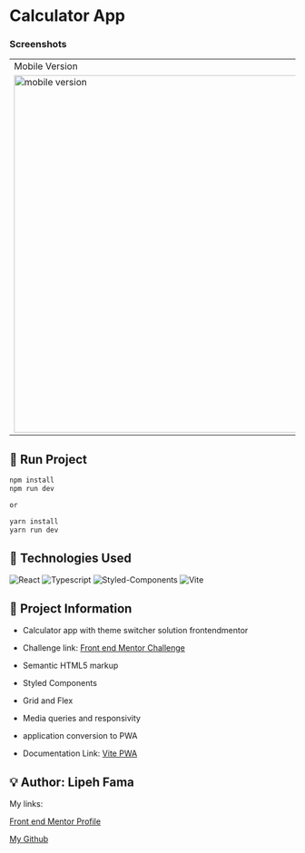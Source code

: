 #  Calculator App


### Screenshots

<table>
  <tr>
    <td>Mobile Version</td>
    <td>Desktop Version</td>
  </tr>
  <tr valign="top">
    <td> <img height=630  src="https://user-images.githubusercontent.com/91050670/235675547-ed2d0bd3-0a2a-43dc-a2b4-dc213dc707c4.png" alt="mobile version" /></td>
    <td><img height=630 src="https://user-images.githubusercontent.com/91050670/235675576-3d743cf1-0d0c-46cd-89e0-a37379b14eed.png" alt="desktop version" /></td>
  </tr>
</table>


## :rocket: Run Project

```bash
npm install
npm run dev

or

yarn install
yarn run dev
```

## :wrench: Technologies Used
![React](https://img.shields.io/badge/react-%2320232a.svg?style=for-the-badge&logo=react&logoColor=%2361DAFB)
![Typescript](https://img.shields.io/badge/TypeScript-007ACC?style=for-the-badge&logo=typescript&logoColor=white)
![Styled-Components](https://img.shields.io/badge/styled--components-DB7093?style=for-the-badge&logo=styled-components&logoColor=white)
![Vite](https://img.shields.io/badge/vite-%23646CFF.svg?style=for-the-badge&logo=vite&logoColor=white)

## :book: Project Information
- Calculator app with theme switcher solution frontendmentor

- <p>Challenge link: <a href="https://www.frontendmentor.io/challenges/calculator-app-9lteq5N29"> Front end Mentor Challenge</a></p>

- Semantic HTML5 markup

- Styled Components

- Grid and Flex

- Media queries and responsivity

- application conversion to PWA

- <p>Documentation Link: <a href="https://vite-pwa-org.netlify.app">Vite PWA</a></p>


## :bulb: Author: Lipeh Fama
   My links:
   <p><a href="https://www.frontendmentor.io/profile/FelipeFama">Front end Mentor Profile</a></p>
   <p><a href="https://github.com/FelipeFama">My Github</a></p>


